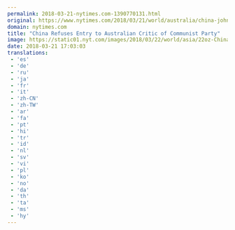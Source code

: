 ```yaml
---
permalink: 2018-03-21-nytimes.com-1390770131.html
original: https://www.nytimes.com/2018/03/21/world/australia/china-john-hugh-silent-invasion.html?partner=rss&amp;emc=rss
domain: nytimes.com
title: "China Refuses Entry to Australian Critic of Communist Party"
image: https://static01.nyt.com/images/2018/03/22/world/asia/22oz-China/22oz-China-mediumThreeByTwo440.jpg
date: 2018-03-21 17:03:03
translations: 
 - 'es'
 - 'de'
 - 'ru'
 - 'ja'
 - 'fr'
 - 'it'
 - 'zh-CN'
 - 'zh-TW'
 - 'ar'
 - 'fa'
 - 'pt'
 - 'hi'
 - 'tr'
 - 'id'
 - 'nl'
 - 'sv'
 - 'vi'
 - 'pl'
 - 'ko'
 - 'no'
 - 'da'
 - 'th'
 - 'ta'
 - 'ms'
 - 'hy'
---
```


